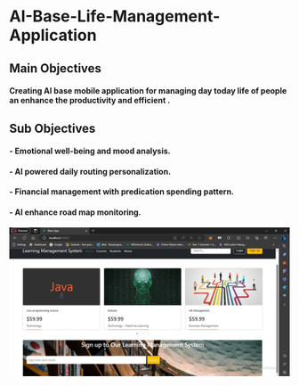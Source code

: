 # AI-Base-Life-Management-Application
## Main Objectives
#### Creating AI base mobile application for managing day today life of people an enhance the productivity and efficient .
## Sub Objectives
#### - Emotional well-being and mood analysis. 
#### - AI powered daily routing personalization. 
#### - Financial management with predication spending pattern. 
#### - AI enhance road map monitoring.

![home](https://github.com/IT20194208/simple-learning-management-system/blob/main/img/home.JPG?raw=true)


